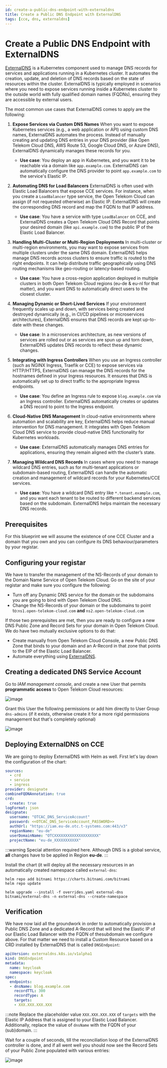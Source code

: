 ```yaml
---
id: create-a-public-dns-endpoint-with-externaldns
title: Create a Public DNS Endpoint with ExternalDNS
tags: [cce, dns, externaldns]
---
```


# Create a Public DNS Endpoint with ExternalDNS

[ExternalDNS](https://github.com/kubernetes-sigs/external-dns) is a Kubernetes component used to manage DNS records for services and applications running in a Kubernetes cluster. It automates the creation, update, and deletion of DNS records based on the state of resources within the cluster. ExternalDNS is typically employed in scenarios where you need to expose services running inside a Kubernetes cluster to the outside world with fully qualified domain names (FQDNs), ensuring they are accessible by external users.

The most common use cases that ExternalDNS comes to apply are the following:

1. **Expose Services via Custom DNS Names**
   When you want to expose Kubernetes services (e.g., a web application or API) using custom DNS names, ExternalDNS automates the process. Instead of manually creating and updating DNS entries in your DNS provider (like Open Telekom Cloud DNS, AWS Route 53, Google Cloud DNS, or Azure DNS), ExternalDNS dynamically manages these records for you.

   - **Use case**: You deploy an app in Kubernetes, and you want it to be reachable via a domain like `app.example.com`. ExternalDNS can automatically configure the DNS provider to point `app.example.com` to the service's Elastic IP.

2. **Automating DNS for Load Balancers**
   ExternalDNS is often used with Elastic Load Balancers that expose CCE services. For instance, when you create a `LoadBalancer` type service, the Open Telekom Cloud can assign (if not requested otherwise) an Elastic IP. ExternalDNS will create the corresponding DNS record and map the FQDN to that IP address.

   - **Use case**: You have a service with type `LoadBalancer` on CCE, and ExternalDNS creates a Open Telekom Cloud DNS Record that points your desired domain (like `api.example.com`) to the public IP of the Elastic Load Balancer.

3. **Handling Multi-Cluster or Multi-Region Deployments**
   In multi-cluster or multi-region environments, you may want to expose services from multiple clusters under the same DNS domain. ExternalDNS helps manage DNS records across clusters to ensure traffic is routed to the right endpoints. It can help distribute traffic geographically using DNS routing mechanisms like geo-routing or latency-based routing.

   - **Use case**: You have a cross-region application deployed in multiple clusters in both Open Telekom Cloud regions (eu-de & eu-nl for that matter), and you want DNS to automatically direct users to the closest cluster.

4. **Managing Dynamic or Short-Lived Services**
   If your environment frequently scales up and down, with services being created and destroyed dynamically (e.g., in CI/CD pipelines or microservices architectures), ExternalDNS ensures that DNS records are kept up-to-date with these changes.

   - **Use case**: In a microservices architecture, as new versions of services are rolled out or as services are spun up and torn down, ExternalDNS updates DNS records to reflect these dynamic changes.

5. **Integrating with Ingress Controllers**
   When you use an Ingress controller (such as NGINX Ingress, Traefik or CCE) to expose services via HTTP/HTTPS, ExternalDNS can manage the DNS records for the hostnames defined in your Ingress resources. It ensures that DNS is automatically set up to direct traffic to the appropriate Ingress endpoints.

   - **Use case**: You define an Ingress rule to expose `blog.example.com` via an Ingress controller. ExternalDNS automatically creates or updates a DNS record to point to the Ingress endpoint.

6. **Cloud-Native DNS Management**
   In cloud-native environments where automation and scalability are key, ExternalDNS helps reduce manual intervention for DNS management. It integrates with Open Telekom Cloud DNS service to provide cloud-native DNS functionality for Kubernetes workloads.

   - **Use case**: ExternalDNS automatically manages DNS entries for applications, ensuring they remain aligned with the cluster’s state.

7. **Managing Wildcard DNS Records**
   In cases where you need to manage wildcard DNS entries, such as for multi-tenant applications or subdomain-based routing, ExternalDNS can handle the automatic creation and management of wildcard records for your Kubernetes/CCE services.

   - **Use case**: You have a wildcard DNS entry like `*.tenant.example.com`, and you want each tenant to be routed to different backend services based on the subdomain. ExternalDNS helps maintain the necessary DNS records.

## Prerequisites

For this blueprint we will assume the existence of one CCE Cluster and a domain that you own and you can configure its DNS behaviour/parameters by your registar.

## Configuring your registar

We have to transfer the management of the NS-Records of your domain to the Domain Name Service of Open Telekom
Cloud. Go on the site of your registar and make sure you configure the following:

- Turn off any Dynamic DNS service for the domain or the subdomains you are going to bind with Open Telekom Cloud DNS.
- Change the NS-Records of your domain or the subdomains to point to:`ns1.open-telekom-cloud.com` **and** `ns2.open-telekom-cloud.com`

If those two prerequisites are met, then you are ready to configure a new DNS Public Zone and Record Sets for your domain in Open Telekom
Cloud. We do have two mutually exclusive options to do that:

- Create manually from Open Telekom Cloud Console, a new Public DNS Zone that binds to your domain and an A-Record in that zone that
    points to the EIP of the Elastic Load Balancer.
- Automate everything using
    [ExternalDNS](https://github.com/kubernetes-sigs/external-dns).

## Creating a dedicated DNS Service Account

Go to *IAM management console*, and create a new User that permits
**programmatic access** to Open Telekom Cloud resources:

![image](/img/docs/blueprints/by-use-case/security/keycloak/SCR-20231212-dfp.png)

Grant this User the following permissions or add him directly to User
Group `dns-admins` (if it exists, otherwise create it for a more rigid permissions management but that's completely optional)

![image](/img/docs/blueprints/by-use-case/security/keycloak/SCR-20231212-df8.png)

## Deploying ExternalDNS on CCE

We are going to deploy ExternalDNS with Helm as well. First let's lay
down the configuration of the chart:

```yaml title="overrides.yaml" linenos="" emphasize-lines="11,13-14"
sources:
  - crd
  - service
  - ingress
provider: designate
combineFQDNAnnotation: true
crd:
  create: true
logFormat: json
designate:
  username: "OTCAC_DNS_ServiceAccount"
  password: <<OTCAC_DNS_ServiceAccount_PASSWORD>>
  authUrl: "https://iam.eu-de.otc.t-systems.com:443/v3"
  regionName: "eu-de"
  userDomainName: "OTCXXXXXXXXXXXXXXXXXXXX"
  projectName: "eu-de_XXXXXXXXXXX"
```

:::warning
Special attention required here. Although DNS is a global
service, **all** changes have to be applied in Region **eu-de**.
:::

Install the chart (it will deploy all the necessary resources in an
automatically created namespace called `external-dns`:

```shell
helm repo add bitnami https://charts.bitnami.com/bitnami
helm repo update

helm upgrade --install -f overrides.yaml external-dns bitnami/external-dns -n external-dns --create-namespace
```

## Verification

We have now laid all the groundwork in order to automatically provision
a Public DNS Zone and a dedicated A-Record that will bind the Elastic IP of our
Elastic Load Balancer with the FQDN of thesubdomain we configure above. For that matter we need to install
a Custom Resource based on a CRD installed by ExternalDNS that is called `DNSEndpoint`:

```yaml title="dns-endpoint.yaml"
apiVersion: externaldns.k8s.io/v1alpha1
kind: DNSEndpoint
metadata:
  name: keycloak
  namespace: keycloak
spec:
  endpoints:
  - dnsName: blog.example.com
    recordTTL: 300
    recordType: A
    targets:
    - XXX.XXX.XXX.XXX
```

:::note
Replace the placeholder value `XXX.XXX.XXX.XXX` of `targets` with the Elastic IP Address that is
assigned to your Elastic Load Balancer. Additionally, replace the value of `dnsName` with the FQDN of your (sub)domain.
:::

Wait for a couple of seconds, till the reconciliation loop of the
ExternalDNS controller is done, and if all went well you should now see
the Record Sets of your Public Zone populated with various entries:

![image](/img/docs/blueprints/by-use-case/security/keycloak/SCR-20231212-dsj.png)